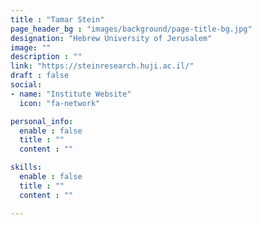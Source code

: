 ```yaml
---
title : "Tamar Stein"
page_header_bg : "images/background/page-title-bg.jpg"
designation: "Hebrew University of Jerusalem"
image: ""
description : ""
link: "https://steinresearch.huji.ac.il/"
draft : false
social:
- name: "Institute Website"
  icon: "fa-network"

personal_info:
  enable : false
  title : ""
  content : ""

skills:
  enable : false
  title : ""
  content : ""

---
```

